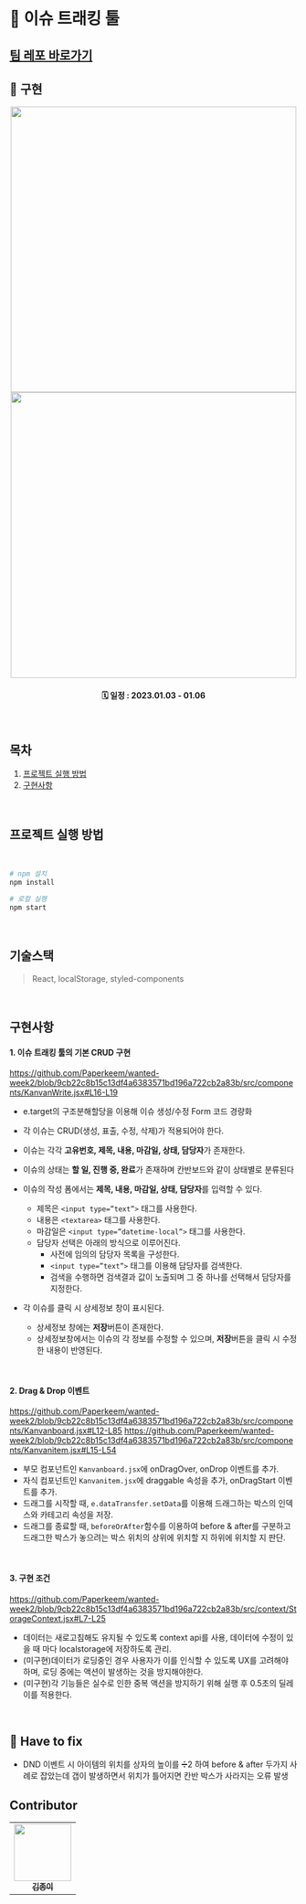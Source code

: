 # 🔧 이슈 트래킹 툴

## [팀 레포 바로가기](https://github.com/wanted-onboarding8-6/pre-onboarding-8th-2week-6)

## 📌 구현

<div align="center">
  <img width="500px" src="https://user-images.githubusercontent.com/107424974/214778540-1ca3c17f-4d25-4df7-89f9-05966eaab77f.gif"/>
  <img width="500px" src="https://user-images.githubusercontent.com/107424974/214778624-c4a11371-73d9-487f-a829-8ec45a31e9a6.gif"/>

#### 🗓 일정 : 2023.01.03 - 01.06

</div>

</br>

## 목차

1. [프로젝트 실행 방법](#프로젝트-실행-방법)
2. [구현사항](#구현사항)

</br>

## 프로젝트 실행 방법

<br>

```bash
# npm 설치
npm install
```

```bash
# 로컬 실행
npm start
```

<br>

## 기술스택

> React, localStorage, styled-components

<br>

## 구현사항

#### 1. 이슈 트래킹 툴의 기본 CRUD 구현

https://github.com/Paperkeem/wanted-week2/blob/9cb22c8b15c13df4a6383571bd196a722cb2a83b/src/components/KanvanWrite.jsx#L16-L19

- e.target의 구조분해할당을 이용해 이슈 생성/수정 Form 코드 경량화

- 각 이슈는 CRUD(생성, 표출, 수정, 삭제)가 적용되어야 한다.
- 이슈는 각각 **고유번호, 제목, 내용, 마감일, 상태, 담당자**가 존재한다.
- 이슈의 상태는 **할 일, 진행 중, 완료**가 존재하며 칸반보드와 같이 상태별로 분류된다
- 이슈의 작성 폼에서는 **제목, 내용, 마감일, 상태, 담당자**를 입력할 수 있다.
    - 제목은 `<input type=”text”>` 태그를 사용한다.
    - 내용은 `<textarea>` 태그를 사용한다.
    - 마감일은 `<input type=”datetime-local”>` 태그를 사용한다.
    - 담당자 선택은 아래의 방식으로 이루어진다.
        - 사전에 임의의 담당자 목록을 구성한다.
        - `<input type=”text”>` 태그를 이용해 담당자를 검색한다.
        - 검색을 수행하면 검색결과 값이 노출되며 그 중 하나를 선택해서 담당자를 지정한다.
- 각 이슈를 클릭 시 상세정보 창이 표시된다.
    - 상세정보 창에는 **저장**버튼이 존재한다.
    - 상세정보창에서는 이슈의 각 정보를 수정할 수 있으며, **저장**버튼을 클릭 시 수정한 내용이 반영된다.

</br>

#### 2. Drag & Drop 이벤트

https://github.com/Paperkeem/wanted-week2/blob/9cb22c8b15c13df4a6383571bd196a722cb2a83b/src/components/Kanvanboard.jsx#L12-L85
https://github.com/Paperkeem/wanted-week2/blob/9cb22c8b15c13df4a6383571bd196a722cb2a83b/src/components/Kanvanitem.jsx#L15-L54

- 부모 컴포넌트인 `Kanvanboard.jsx`에 onDragOver, onDrop 이벤트를 추가.
- 자식 컴포넌트인 `Kanvanitem.jsx`에 draggable 속성을 추가, onDragStart 이벤트를 추가.
- 드래그를 시작할 때, `e.dataTransfer.setData`를 이용해 드래그하는 박스의 인덱스와 카테고리 속성을 저장.
- 드래그를 종료할 때, `beforeOrAfter`함수를 이용하여 before & after를 구분하고 드래그한 박스가 놓으려는 박스 위치의 상위에 위치할 지 하위에 위치할 지 판단.




</br>

#### 3. 구현 조건

https://github.com/Paperkeem/wanted-week2/blob/9cb22c8b15c13df4a6383571bd196a722cb2a83b/src/context/StorageContext.jsx#L7-L25

- 데이터는 새로고침해도 유지될 수 있도록 context api를 사용, 데이터에 수정이 있을 때 마다 localstorage에 저장하도록 관리.
- (미구현)데이터가 로딩중인 경우 사용자가 이를 인식할 수 있도록 UX를 고려해야 하며, 로딩 중에는 액션이 발생하는 것을 방지해야한다.
- (미구현)각 기능들은 실수로 인한 중복 액션을 방지하기 위해 실행 후 0.5초의 딜레이를 적용한다.

</br>

## 👾 Have to fix 

- DND 이벤트 시 아이템의 위치를 상자의 높이를 ➗2 하여 before & after 두가지 사례로 잡았는데 갭이 발생하면서 위치가 틀어지면 칸반 박스가 사라지는 오류 발생

## Contributor

<table>
  <tbody>
    <tr>
      <td align="center"><a href="https://github.com/Paperkeem"><img src="https://user-images.githubusercontent.com/107424974/212338824-fc8fd767-7ed3-4600-9596-7665f823be03.jpeg" width="100px;" alt=""/><br /><sub><b>김종이</b></sub></a><br /></td>
    </tr>
  </tbody>
</table>

</br>
